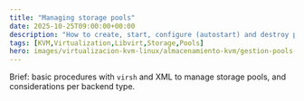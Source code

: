 ```yaml
---
title: "Managing storage pools"
date: 2025-10-25T09:00:00+00:00
description: "How to create, start, configure (autostart) and destroy pools using virsh and XML files; list and inspect pools; differences between types: dir, disk, logical, iSCSI, ZFS, NFS."
tags: [KVM,Virtualization,Libvirt,Storage,Pools]
hero: images/virtualizacion-kvm-linux/almacenamiento-kvm/gestion-pools-almacenamiento.jpg
---
```


Brief: basic procedures with `virsh` and XML to manage storage pools, and considerations per backend type.